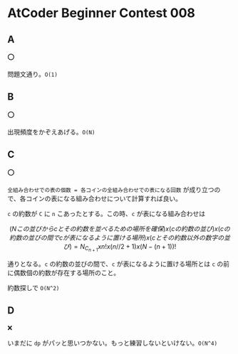 # AtCoder Beginner Contest 008

## A

:o:

問題文通り。`O(1)`

## B

:o:

出現頻度をかぞえあげる。`O(N)`

## C

:o:

`全組み合わせでの表の個数 = 各コインの全組み合わせでの表になる回数` が成り立つので、各コインの表になる組み合わせについて計算すれば良い。

`c` の約数が `C` に `n` こあったとする。この時、`c` が表になる組み合わせは

```math
(N この並びから c とその約数を並べるための場所を確保)
x (c の約数の並び)
x (c の約数の並びの間で c が表になるように置ける場所)
x (c とその約数以外の数字の並び)
= N_C_{n+1} x n! x (n//2 + 1) x (N-(n+1))!
```

通りとなる。`c` の約数の並びの間で、`c` が表になるように置ける場所とは `c` の前に偶数個の約数が存在する場所のこと。

約数探しで `O(N^2)`

## D

:x:

いまだに `dp` がパッと思いつかない。もっと練習しないといけない。`O(N^4)`
